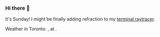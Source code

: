 ### Hi there :wave:

It's Sunday! I might be finally adding refraction to my [terminal raytracer](https://github.com/bewuethr/bash-raytracer).

Weather in Toronto: , at .
